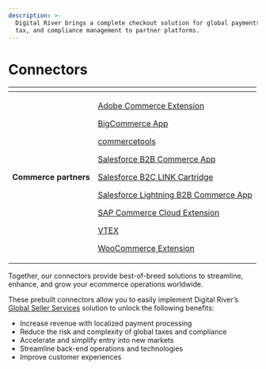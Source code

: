```yaml
---
description: >-
  Digital River brings a complete checkout solution for global payments, fraud,
  tax, and compliance management to partner platforms.
---
```


# Connectors

<table data-view="cards"><thead><tr><th></th><th></th></tr></thead><tbody><tr><td><strong>Commerce partners</strong></td><td><p><a href="https://app.gitbook.com/o/-LqC_Nsz4Z-JxICCsFw3/s/ugaFgFL1mIW7nViT7Kfa/">Adobe Commerce Extension</a> </p><p><a href="https://app.gitbook.com/o/-LqC_Nsz4Z-JxICCsFw3/s/-MYQsO02eKz9DuHs39Wm-887967055/">BigCommerce App</a></p><p><a href="https://docs.digitalriver.com/commercetools/">commercetools</a></p><p><a href="https://app.gitbook.com/o/-LqC_Nsz4Z-JxICCsFw3/s/XjCJUJR1jMyLbUs661Yx/">Salesforce B2B Commerce App</a> </p><p><a href="https://app.gitbook.com/o/-LqC_Nsz4Z-JxICCsFw3/s/uysRfor7h5UzuA6lXPqF/">Salesforce B2C LINK Cartridge</a></p><p><a href="https://app.gitbook.com/o/-LqC_Nsz4Z-JxICCsFw3/s/w4LUVtzRnCnYyAQNDxTM/">Salesforce Lightning B2B Commerce App</a></p><p><a href="https://app.gitbook.com/o/-LqC_Nsz4Z-JxICCsFw3/s/5L9fr9j7Pkq0D1IIEUFc/">SAP Commerce Cloud Extension</a></p><p><a href="https://app.gitbook.com/o/-LqC_Nsz4Z-JxICCsFw3/s/GXVou2nkbx4AC9GlhHbq/">VTEX</a></p><p><a href="https://app.gitbook.com/o/-LqC_Nsz4Z-JxICCsFw3/s/Kg2QvDMbJLfVNV4hjxUt/">WooCommerce Extension</a></p></td></tr></tbody></table>

Together, our connectors provide best-of-breed solutions to streamline, enhance, and grow your ecommerce operations worldwide.

These prebuilt connectors allow you to easily implement Digital River’s [Global Seller Services](https://www.digitalriver.com/global-seller-services/) solution to unlock the following benefits:

* Increase revenue with localized payment processing&#x20;
* Reduce the risk and complexity of global taxes and compliance&#x20;
* Accelerate and simplify entry into new markets&#x20;
* Streamline back-end operations and technologies&#x20;
* Improve customer experiences
